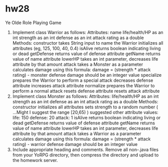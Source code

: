# hw28
Ye Olde Role Playing Game
1. Implement class Warrior as follows:
Attributes:
name
life/health/HP as an int
strength as an int
defense as an int
attack rating as a double
Methods:
constructor
takes String input to name the Warrior
initializes all attributes (eg, 125, 100, 40, 0.4)
isAlive
returns boolean indicating living or dead
getDefense
returns value of defense attribute
getName
returns value of name attribute
lowerHP
takes an int parameter, decreases life attribute by that amount
attack
takes a Monster as a parameter
calculates damage using this formula: damage = (strength * attack rating) - monster defense
damage should be an integer value
specialize
prepares the Warrior to perform a special attack
decreases defense attribute
increases attack attribute
normalize
prepares the Warrior to perform a normal attack
resets defense attribute
resets attack attribute
2. Implement class Monster as follows:
Attributes:
life/health/HP as an int
strength as an int
defense as an int
attack rating as a double
Methods:
constructor
initializes all attributes
sets strength to a random number ( ...Might I suggest the range [20,65) )
suggested other attribute values:
life: 150
defense: 20
attack: 1
isAlive
returns boolean indicating living or dead
getDefense
returns value of defense attribute
getName
returns value of name attribute
lowerHP
takes an int parameter, decreases life attribute by that amount
attack
takes a Warrior as a parameter
calculates damage using this formula: damage = (strength * attack rating) - warrior defense
damage should be an integer value
3. Include appropriate heading and comments. Remove all non-.java files from your YoRPG directory, then compress the directory and upload to the homework server.
